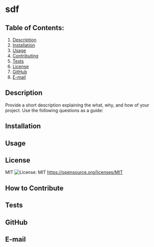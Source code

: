 
  # sdf

  ## Table of Contents:
  1. [Description](#description) 
  2. [Installation](#Installation)
  3. [Usage](#Usage)  
  4. [Contributing](#Contributing)
  5. [Tests](#Tests)
  6. [License](#License)
  7. [GitHub](#GitHub)
  8. [E-mail](#E-mail)

  ## Description
  Provide a short description explaining the what, why, and how of your project. Use the following questions as a guide:
  

  ## Installation
  

  ## Usage
  
  
  ## License
  MIT
  ![License: MIT](https://img.shields.io/badge/License-MIT-yellow.svg)
  https://opensource.org/licenses/MIT
  
  ## How to Contribute
  
  
  ## Tests
  

  ## GitHub
  

  ## E-mail
  
  